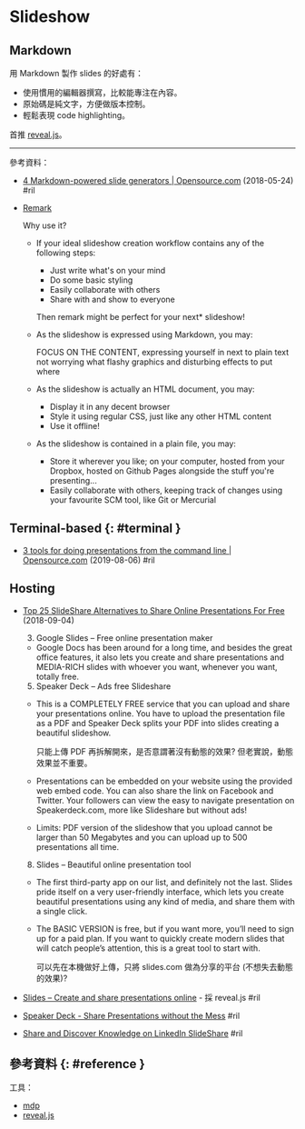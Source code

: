 # Slideshow

## Markdown

用 Markdown 製作 slides 的好處有：

  - 使用慣用的編輯器撰寫，比較能專注在內容。
  - 原始碼是純文字，方便做版本控制。
  - 輕鬆表現 code highlighting。

首推 [reveal.js](revealjs.md)。

---

參考資料：

  - [4 Markdown\-powered slide generators \| Opensource\.com](https://opensource.com/article/18/5/markdown-slide-generators) (2018-05-24) #ril

  - [Remark](https://remarkjs.com/)

    Why use it?

      - If your ideal slideshow creation workflow contains any of the following steps:

          - Just write what's on your mind
          - Do some basic styling
          - Easily collaborate with others
          - Share with and show to everyone

        Then remark might be perfect for your next* slideshow!

      - As the slideshow is expressed using Markdown, you may:

        FOCUS ON THE CONTENT, expressing yourself in next to plain text not worrying what flashy graphics and disturbing effects to put where

      - As the slideshow is actually an HTML document, you may:

          - Display it in any decent browser
          - Style it using regular CSS, just like any other HTML content
          - Use it offline!

      - As the slideshow is contained in a plain file, you may:

          - Store it wherever you like; on your computer, hosted from your Dropbox, hosted on Github Pages alongside the stuff you're presenting...
          - Easily collaborate with others, keeping track of changes using your favourite SCM tool, like Git or Mercurial

## Terminal-based {: #terminal }

  - [3 tools for doing presentations from the command line \| Opensource\.com](https://opensource.com/article/19/8/command-line-presentation-tools) (2019-08-06) #ril

## Hosting

  - [Top 25 SlideShare Alternatives to Share Online Presentations For Free](https://slidehelper.com/blog/slideshare-alternatives-create-share-online-presentations/) (2018-09-04)

    3. Google Slides – Free online presentation maker

      - Google Docs has been around for a long time, and besides the great office features, it also lets you create and share presentations and MEDIA-RICH slides with whoever you want, whenever you want, totally free.

    5. Speaker Deck – Ads free Slideshare

      - This is a COMPLETELY FREE service that you can upload and share your presentations online. You have to upload the presentation file as a PDF and Speaker Deck splits your PDF into slides creating a beautiful slideshow.

        只能上傳 PDF 再拆解開來，是否意謂著沒有動態的效果? 但老實說，動態效果並不重要。

      - Presentations can be embedded on your website using the provided web embed code. You can also share the link on Facebook and Twitter. Your followers can view the easy to navigate presentation on Speakerdeck.com, more like Slideshare but without ads!

      - Limits: PDF version of the slideshow that you upload cannot be larger than 50 Megabytes and you can upload up to 500 presentations all time.

    8. Slides – Beautiful online presentation tool

      - The first third-party app on our list, and definitely not the last. Slides pride itself on a very user-friendly interface, which lets you create beautiful presentations using any kind of media, and share them with a single click.

      - The BASIC VERSION is free, but if you want more, you’ll need to sign up for a paid plan. If you want to quickly create modern slides that will catch people’s attention, this is a great tool to start with.

        可以先在本機做好上傳，只將 slides.com 做為分享的平台 (不想失去動態的效果)?

  - [Slides – Create and share presentations online](https://slides.com/) - 採 reveal.js #ril
  - [Speaker Deck \- Share Presentations without the Mess](https://speakerdeck.com/) #ril
  - [Share and Discover Knowledge on LinkedIn SlideShare](https://www.slideshare.net/) #ril

## 參考資料 {: #reference }

工具：

  - [mdp](mdp.md)
  - [reveal.js](revealjs.md)

